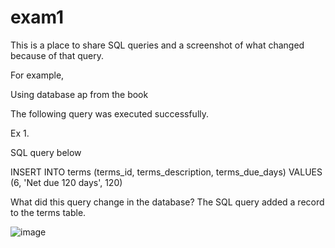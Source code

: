 # exam1
This is a place to share SQL queries and a screenshot of what changed because of that query.

For example,

Using database ap from the book

The following query was executed successfully.


Ex 1. 

SQL query below

INSERT INTO terms
    (terms_id, terms_description, terms_due_days)
VALUES
    (6, 'Net due 120 days', 120)

What did this query change in the database?
The SQL query added a record to the terms table.



![image](https://user-images.githubusercontent.com/123224676/215353880-e29f13a4-88d9-4911-95b6-7b33861e32c6.png)
